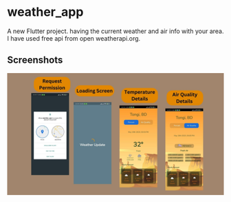 # weather_app

A new Flutter project.
having the current weather and air info with your area.
I have used free api from open weatherapi.org.

## Screenshots

![App Screenshot](https://github.com/HH-Tushar/weather-update/blob/main/Weather%20App.jpg?raw=true)
